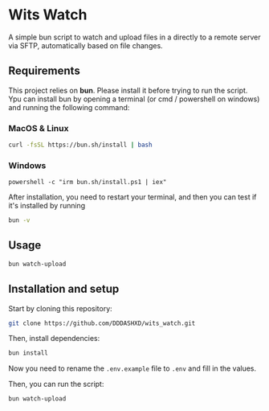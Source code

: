 # Wits Watch

A simple bun script to watch and upload files in a directly to a remote server via SFTP, automatically based on file changes.

## Requirements

This project relies on **bun**. Please install it before trying to run the script.
Ypu can install bun by opening a terminal (or cmd / powershell on windows) and running the following command:

### MacOS & Linux

```bash
curl -fsSL https://bun.sh/install | bash
```

### Windows

```
powershell -c "irm bun.sh/install.ps1 | iex"
```

After installation, you need to restart your terminal, and then you can test if it's installed by running

```bash
bun -v
```

## Usage

```bash
bun watch-upload
```

## Installation and setup

Start by cloning this repository:

```bash
git clone https://github.com/DDDASHXD/wits_watch.git
```

Then, install dependencies:

```bash
bun install
```

Now you need to rename the `.env.example` file to `.env` and fill in the values.

Then, you can run the script:

```bash
bun watch-upload
```

